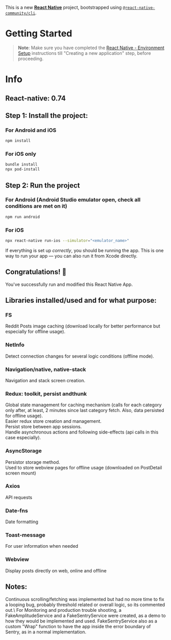 This is a new [**React Native**](https://reactnative.dev) project, bootstrapped using [`@react-native-community/cli`](https://github.com/react-native-community/cli).

# Getting Started

>**Note**: Make sure you have completed the [React Native - Environment Setup](https://reactnative.dev/docs/environment-setup) instructions till "Creating a new application" step, before proceeding.

# Info
## React-native: 0.74


## Step 1: Install the project:
### For Android and iOS

```bash
npm install
```
### For iOS only 

```bash
bundle install
npx pod-install
```

## Step 2: Run the project
### For Android (Android Studio emulator open, check all conditions are met on it)

```bash
npm run android
```

### For iOS
```bash
npx react-native run-ios --simulator="<emulator_name>"
```

If everything is set up _correctly_, you should be running the app.
This is one way to run your app — you can also run it from Xcode directly.


## Congratulations! :tada:

You've successfully run and modified this React Native App.

## Libraries installed/used and for what purpose:

### FS
Reddit Posts image caching (download locally for better performance but especially for offline usage).

### NetInfo
Detect connection changes for several logic conditions (offline mode).

### Navigation/native, native-stack
Navigation and stack screen creation.

### Redux: toolkit, persist andthunk
Global state management for caching mechanism (calls for each category only after, at least, 2 minutes since last category fetch. Also, data persisted for offline usage).\
Easier redux store creation and management.\
Persist store between app sessions.\
Handle asynchronous actions and following side-effects (api calls in this case especially).

### AsyncStorage
Persistor storage method.\
Used to store webview pages for offline usage (downloaded on PostDetail screen mount)

### Axios
API requests

### Date-fns
Date formatting

### Toast-message
For user information when needed

### Webview
Display posts directly on web, online and offline

## Notes:
 Continuous scrolling/fetching was implemented but had no more time to fix a looping bug, probably threshold related or overall logic, so its commented out.\ For Monitoring and production trouble shooting, a FakeAmplitudeService and a FakeSentryService were created, as a demo to how they would be implemented and used. FakeSentryService also as a custom "Wrap" function to have the app inside the error boundary of Sentry, as in a normal implementation.

